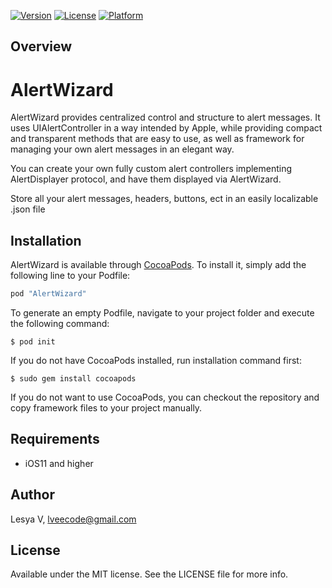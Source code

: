 
[![Version](https://img.shields.io/cocoapods/v/AlertWizard.svg?style=flat)](http://cocoapods.org/pods/AlertWizard)
[![License](https://img.shields.io/cocoapods/l/AlertWizard.svg?style=flat)](http://cocoapods.org/pods/AlertWizard)
[![Platform](https://img.shields.io/cocoapods/p/AlertWizard.svg?style=flat)](http://cocoadocs.org/docsets/AlertWizard)

## Overview

# AlertWizard

AlertWizard provides centralized control and structure to alert messages. It uses UIAlertController in a way intended by Apple, while providing compact and transparent methods that are easy to use, as well as framework for managing your own alert messages in an elegant way. 

You can create your own fully custom alert controllers implementing AlertDisplayer protocol, and have them displayed via AlertWizard.  

Store all your alert messages, headers, buttons, ect in an easily localizable .json file

## Installation

AlertWizard is available through [CocoaPods](http://cocoapods.org). To install
it, simply add the following line to your Podfile:

```ruby
pod "AlertWizard"
```

To generate an empty Podfile, navigate to your project folder and execute the following command:

```shell
$ pod init
```

If you do not have CocoaPods installed, run installation command first:

```shell
$ sudo gem install cocoapods
```

If you do not want to use CocoaPods, you can checkout the repository and copy framework files to your project manually.

## Requirements

- iOS11 and higher

## Author

Lesya V, lveecode@gmail.com

## License

Available under the MIT license. See the LICENSE file for more info.
